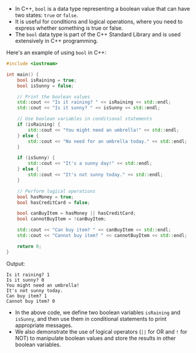 - In C++, `bool` is a data type representing a boolean value that can have two states: `true` or `false`.
- It is useful for conditions and logical operations, where you need to express whether something is true or false.
- The `bool` data type is part of the C++ Standard Library and is used extensively in C++ programming.

Here's an example of using `bool` in C++:

```cpp
#include <iostream>

int main() {
    bool isRaining = true;
    bool isSunny = false;

    // Print the boolean values
    std::cout << "Is it raining? " << isRaining << std::endl;
    std::cout << "Is it sunny? " << isSunny << std::endl;

    // Use boolean variables in conditional statements
    if (isRaining) {
        std::cout << "You might need an umbrella!" << std::endl;
    } else {
        std::cout << "No need for an umbrella today." << std::endl;
    }

    if (isSunny) {
        std::cout << "It's a sunny day!" << std::endl;
    } else {
        std::cout << "It's not sunny today." << std::endl;
    }

    // Perform logical operations
    bool hasMoney = true;
    bool hasCreditCard = false;

    bool canBuyItem = hasMoney || hasCreditCard;
    bool cannotBuyItem = !canBuyItem;

    std::cout << "Can buy item? " << canBuyItem << std::endl;
    std::cout << "Cannot buy item? " << cannotBuyItem << std::endl;

    return 0;
}
```

Output:
```
Is it raining? 1
Is it sunny? 0
You might need an umbrella!
It's not sunny today.
Can buy item? 1
Cannot buy item? 0
```

- In the above code, we define two boolean variables `isRaining` and `isSunny`, and then use them in conditional statements to print appropriate messages. 
- We also demonstrate the use of logical operators (`||` for OR and `!` for NOT) to manipulate boolean values and store the results in other boolean variables.
